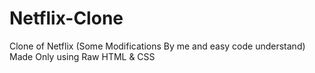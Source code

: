 # Netflix-Clone
Clone of Netflix (Some Modifications By me and easy code understand) 
Made Only using Raw HTML & CSS
